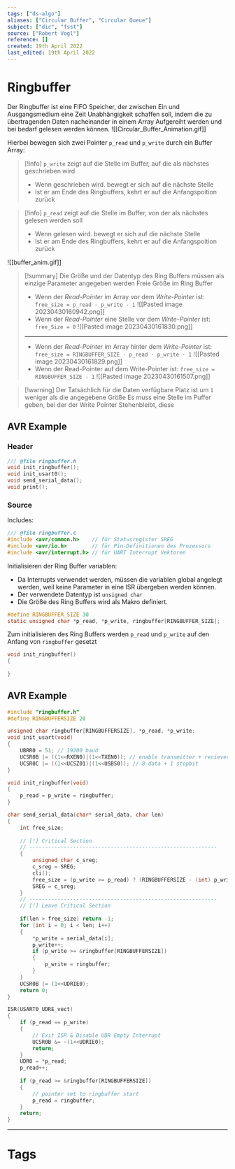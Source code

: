 ```yaml
---
tags: ["ds-algo"]
aliases: ["Circular Buffer", "Circular Queue"]
subject: ["dic", "fsst"]
source: ["Robert Vogl"]
reference: []
created: 19th April 2022
last_edited: 19th April 2022
---
```


# Ringbuffer
Der Ringbuffer ist eine FIFO Speicher, der zwischen Ein und Ausgangsmedium eine Zeit Unabhängigkeit schaffen soll,
indem die zu übertragenden Daten nacheinander in einem Array Aufgereiht werden und bei bedarf gelesen werden können.
![[Circular_Buffer_Animation.gif]]

Hierbei bewegen sich zwei Pointer `p_read` und `p_write` durch ein Buffer Array:

> [!info] `p_write` zeigt auf die Stelle im Buffer, auf die als nächstes geschrieben wird
> - Wenn geschrieben wird. bewegt er sich auf die nächste Stelle
> - Ist er am Ende des Ringbuffers, kehrt er auf die Anfangspoition zurück

> [!info] `p_read` zeigt auf die Stelle im Buffer, von der als nächstes gelesen werden soll
> - Wenn gelesen wird. bewegt er sich auf die nächste Stelle
> - Ist er am Ende des Ringbuffers, kehrt er auf die Anfangspoition zurück


![[buffer_anim.gif]]

> [!summary] Die Größe und der Datentyp des Ring Buffers müssen als einzige Parameter angegeben werden
> Freie Größe im Ring Buffer
> - Wenn der *Read-Pointer* im Array vor dem *Write-Pointer* ist: `free_size = p_read - p_write - 1` ![[Pasted image 20230430160942.png]]
> - Wenn der *Read-Pointer* eine Stelle vor dem *Write-Pointer* ist: `free_Size = 0` ![[Pasted image 20230430161830.png]]
> ---
> - Wenn der *Read-Pointer* im Array hinter dem *Write-Pointer* ist: `free_size = RINGBUFFER_SIZE - p_read - p_write - 1` ![[Pasted image 20230430161829.png]]
> - Wenn der Read-Pointer auf dem Write-Pointer ist: `free_size = RINGBUFFER_SIZE - 1` ![[Pasted image 20230430161507.png]]

> [!warning] Der Tatsächlich für die Daten verfügbare Platz ist um `1` weniger als die angegebene Größe
> Es muss eine Stelle im Puffer geben, bei der der Write Pointer Stehenbleibt, diese 

## AVR Example
### Header
```c
/// @file ringbuffer.h
void init_ringbuffer();
void init_usart0();
void send_serial_data();
void print();
```
### Source
Includes:
```c
/// @file ringbuffer.c
#include <avr/common.h>    // für Statusregister SREG
#include <avr/io.h>        // für Pin-Definitionen des Prozessors
#include <avr/interrupt.h> // für UART Interrupt Vektoren
```
Initialisieren der Ring Buffer variablen:
- Da Interrupts verwendet werden, müssen die variablen global angelegt werden, weil keine Parameter in eine ISR übergeben werden können.
- Der verwendete Datentyp ist `unsigned char`
- Die Größe des Ring Buffers wird als Makro definiert.
```c
#define RINGBUFFER_SIZE 30
static unsigned char *p_read, *p_write, ringbuffer[RINGBUFFER_SIZE];
```
Zum initialisieren des Ring Buffers werden `p_read` und `p_write` auf den Anfang  von `ringbuffer` gesetzt
```c
void init_ringbuffer()
{
	
}

```


## AVR Example
``` c
#include "ringbuffer.h"
#define RINGBUFFERSIZE 20

unsigned char ringbuffer[RINGBUFFERSIZE], *p_read, *p_write;
void init_usart(void)
{
    UBRR0 = 51; // 19200 baud
    UCSR0B |= ((1<<RXEN0)|(1<<TXEN0)); // enable transmitter + reciever
    UCSR0C |= ((1<<UCSZ01)|(1<<USBS0)); // 8 data + 1 stopbit
}

void init_ringbuffer(void)
{
	p_read = p_write = ringbuffer;
}

char send_serial_data(char* serial_data, char len)
{
	int free_size;
	
	// [!] Critical Section
	// ------------------------------------------------------------
	{
		unsigned char c_sreg;
		c_sreg = SREG;
		cli();
		free_size = (p_write >= p_read) ? (RINGBUFFERSIZE - (int) p_write + (int) p_read - 1) : ((int) p_read + (int) p_write - 1);
		SREG = c_sreg;
	}
	// ------------------------------------------------------------
	// [!] Leave Critical Section
	
	if(len > free_size) return -1;
	for (int i = 0; i < len; i++)
	{
		*p_write = serial_data[i];
		p_write++;
		if (p_write >= &ringbuffer[RINGBUFFERSIZE])
		{
			p_write = ringbuffer;
		}
	}
	UCSR0B |= (1<<UDRIE0);
	return 0;
}

ISR(USART0_UDRE_vect)
{
	if (p_read == p_write)
	{
		// Exit ISR & Disable UDR Empty Interrupt
		UCSR0B &= ~(1<<UDRIE0);
		return;
	}
	UDR0 = *p_read;
	p_read++;
	
	if (p_read >= &ringbuffer[RINGBUFFERSIZE])
	{
		// pointer set to ringbuffer start
		p_read = ringbuffer;
	}
	return;
}
```

---
# Tags